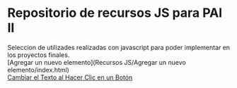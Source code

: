 # Repositorio de recursos JS para PAI II
Seleccion de utilizades realizadas con javascript para poder implementar en los proyectos finales.  
[Agregar un nuevo elemento](Recursos JS/Agregar un nuevo elemento/index.html)  
[Cambiar el Texto al Hacer Clic en un Botón](https://github.com/paildcv/pai2js/blob/main/Recursos%20JS/Cambiar%20el%20Texto%20al%20Hacer%20Clic%20en%20un%20Bot%C3%B3n/index.html)

